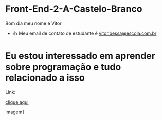 # Front-End-2-A-Castelo-Branco
Bom dia meu nome é Vitor
- :+1: Meu email de contato de estudante é vitor.bessa@escola.com.br

 # Eu estou interessado em aprender sobre programação e tudo relacionado a isso #
 
 Link:
 
 [clique aqui](https://www.teamcherry.com.au/blog/hollow-knight-silksong-revealed)
 
 imagem]
 
